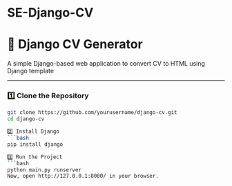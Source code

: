 # SE-Django-CV

# 📝 Django CV Generator

A simple Django-based web application to convert CV to HTML using Django template

---

### 1️⃣ Clone the Repository  
```bash
git clone https://github.com/yourusername/django-cv.git
cd django-cv

2️⃣ Install Django
```bash
pip install django

3️⃣ Run the Project
```bash
python main.py runserver
Now, open http://127.0.0.1:8000/ in your browser. 

